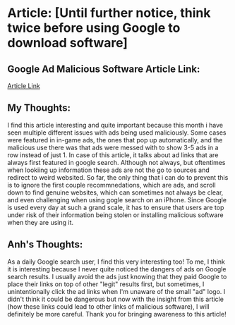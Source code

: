 # Article: [Until further notice, think twice before using Google to download software]

## Google Ad Malicious Software Article Link:
[Article Link](https://arstechnica.com/information-technology/2023/02/until-further-notice-think-twice-before-using-google-to-download-software)

## My Thoughts:
I find this article interesting and quite important because this month i have seen multiple different issues with ads being used maliciously. Some cases were featured in in-game ads, the ones that
pop up automatically, and the malicious use there was that ads were messed with to show 3-5 ads in a row instead of just 1. In case of this article, it talks about ad links that are always first
featured in google search. Although not always, but oftentimes when lookiing up information these ads are not the go to sources and redirect to weird websited. So far, the only thing that i can do 
to prevent this is to ignore the first couple recommnedations, which are ads, and scroll down to find genuine websites, which can sometimes not always be clear, and even challenging when using 
gogle search on an iPhone. Since Google is used every day at such a grand scale, it has to ensure that users are top under risk of their information being stolen or installing malicious software 
when they are using it.

## Anh's Thoughts:
As a daily Google search user, I find this very interesting too! To me, I think it is interesting because I never quite noticed the dangers of ads on Google search results. I usually avoid the ads just knowing that they paid Google to place their links on top of other "legit" results first, but sometimes, I unintentionally click the ad links when I'm unaware of the small "ad" logo. I didn't think it could be dangerous but now with the insight from this article (how these links could lead to other links of malicious software), I will definitely be more careful. Thank you for bringing awareness to this article!  


